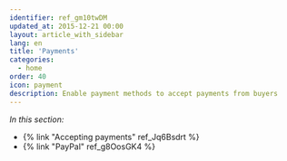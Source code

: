 ```yaml
---
identifier: ref_gm10twDM
updated_at: 2015-12-21 00:00
layout: article_with_sidebar
lang: en
title: 'Payments'
categories:
  - home
order: 40
icon: payment
description: Enable payment methods to accept payments from buyers
---
```



_In this section:_

*   {% link "Accepting payments" ref_Jq6Bsdrt %}
*   {% link "PayPal" ref_g8OosGK4 %}